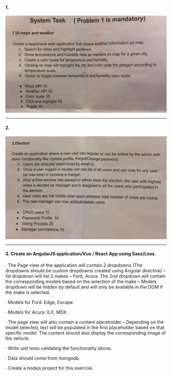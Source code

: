#### 1.

![](assets/2020-09-27-13-56-18.png)

---

#### 2.

![](assets/2020-09-27-13-57-31.png)

---

#### 3. Create an AngularJS application/Vue / React App using Sass/Less.

· The Page view of the application will contain 2 dropdowns (The dropdowns should be custom dropdowns created using Angular directive) – 1st dropdown will list 2 makes – Ford, Acura. The 2nd dropdown will contain the corresponding models based on the selection of the make – Models dropdown will be hidden by default and will only be available in the DOM if the make is selected.

· Models for Ford: Edge, Escape.

· Models for Acura: ILX, MDX.

· The page view will also contain a content placeholder – Depending on the model selected, text will be populated in the first placeholder based on that specific model. The content should also display the corresponding image of the vehicle.

· Write unit tests validating the functionality above.

· Data should come from mongodb.

· Create a nodejs project for this exercise.

